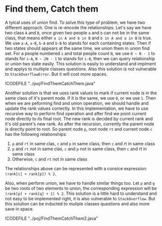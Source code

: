 # Find them, Catch them

A tyical uses of union find. To solve this type of problem, we have two different approach.
One is re-encode the relationships. Let's say we have two class `A` and `B`, once given two
people `a` and `b` can not be in the same class, that means either `a in A and b in B` and
`b in A and a in B` is true. We use `a-A`, `a-B`, `b-A` and `b-B` to stands for each containing
states. Then if two states should appears at the same time, we union them in union find set.
For a people numbered `i` and total people count `N`, we use `0 ~ N - 1` to stands for `i-A`,
`N ~ 2N - 1` to stands for `i-B`, then we can query relationship or union two state easily.
This solution is easily to understand and implment and applys to multiple classes questions.
Also this solution is not vulnerable to `StackOverflowError`. But it will cost more spaces.

!CODEFILE "../poj/FindThemCatchThem.java"

Another solution is that we uses rank values to mark if current node is in the same class of it's parent
node. If it is the same, we use `0`, or we use `1`. Then when we are peforming find and union operation,
we should handle and update the rank values correctly. In this implementation, we have to use recursive
way to perform find operation and after find we point current node directly to its final root.
The new rank is decided by current rank and it's old parent's new rank. As after the recursion,
currently the parent node is directly point to root. So parent node `p`, root node `rt` and current node `c`
has the following relationships:

1. `p` and `rt` in same clas, `c` and `p` in same class, then `c` and rt in same class
2. `p` and `rt` not in same clas, `c` and `p` not in same class, then `c` and rt in same class
3. Otherwise, `c` and `rt` not in same class

The relationships above can be represented with a consice expression: `(rank[c] + rank[p]) % 2`.

Also, when perform union, we have to handle similar things too. Let `p` and `q` be two roots of
two elements to union, the corresponding expression will be `(rank[p] + rank[q] + 1) % 2`.
This solution is a little hard to understand and not easy to be implemented right, it is also
vulnerable to `StackOverflow`. But this solution can be inducted to muliple classes questions and also
more save in space.

!CODEFILE "../poj/FindThemCatchThem2.java"

